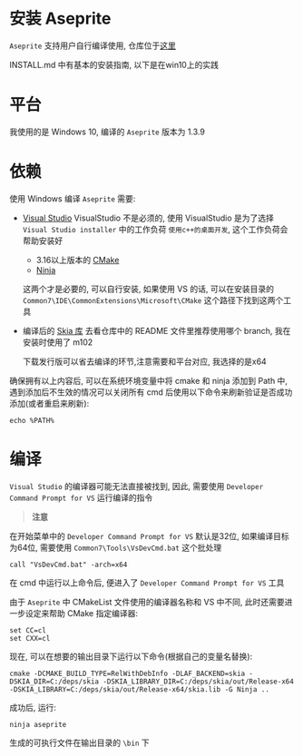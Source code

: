 # 安装 Aseprite

`Aseprite` 支持用户自行编译使用, 仓库位于[这里](https://github.com/aseprite/aseprite)

INSTALL.md 中有基本的安装指南, 以下是在win10上的实践

# 平台

我使用的是 Windows 10, 编译的 `Aseprite` 版本为 1.3.9

# 依赖

使用 Windows 编译 `Aseprite` 需要:

- [Visual Studio](https://visualstudio.microsoft.com/downloads/)
	VisualStudio 不是必须的, 使用 VisualStudio 是为了选择 `Visual Studio installer` 中的工作负荷 `使用c++的桌面开发`, 这个工作负荷会帮助安装好
	
	- 3.16以上版本的 [CMake](https://cmake.org)
	- [Ninja](https://ninja-build.org)
	
	这两个才是必要的, 可以自行安装, 如果使用 VS 的话, 可以在安装目录的 `Common7\IDE\CommonExtensions\Microsoft\CMake` 这个路径下找到这两个工具
	
- 编译后的 [Skia 库](https://github.com/aseprite/skia/releases)
	去看仓库中的 README 文件里推荐使用哪个 branch, 我在安装时使用了 m102
	
	下载发行版可以省去编译的环节,注意需要和平台对应, 我选择的是x64

确保拥有以上内容后, 可以在系统环境变量中将 cmake 和 ninja 添加到 Path 中, 遇到添加后不生效的情况可以关闭所有 cmd 后使用以下命令来刷新验证是否成功添加(或者重启来刷新):

```shell
echo %PATH%
```

# 编译

`Visual Studio` 的编译器可能无法直接被找到, 因此, 需要使用 `Developer Command Prompt for VS` 运行编译的指令

> **注意**

 在开始菜单中的 `Developer Command Prompt for VS` 默认是32位, 如果编译目标为64位, 需要使用 `Common7\Tools\VsDevCmd.bat` 这个批处理
  
```shell
call "VsDevCmd.bat" -arch=x64
```

在 cmd 中运行以上命令后, 便进入了 `Developer Command Prompt for VS` 工具

由于 `Aseprite` 中 CMakeList 文件使用的编译器名称和 VS 中不同, 此时还需要进一步设定来帮助 CMake 指定编译器:

```shell
set CC=cl
set CXX=cl
```

现在, 可以在想要的输出目录下运行以下命令(根据自己的变量名替换):

```shell
cmake -DCMAKE_BUILD_TYPE=RelWithDebInfo -DLAF_BACKEND=skia -DSKIA_DIR=C:/deps/skia -DSKIA_LIBRARY_DIR=C:/deps/skia/out/Release-x64 -DSKIA_LIBRARY=C:/deps/skia/out/Release-x64/skia.lib -G Ninja ..
```

成功后, 运行:

```shell
ninja aseprite
```

生成的可执行文件在输出目录的 `\bin` 下